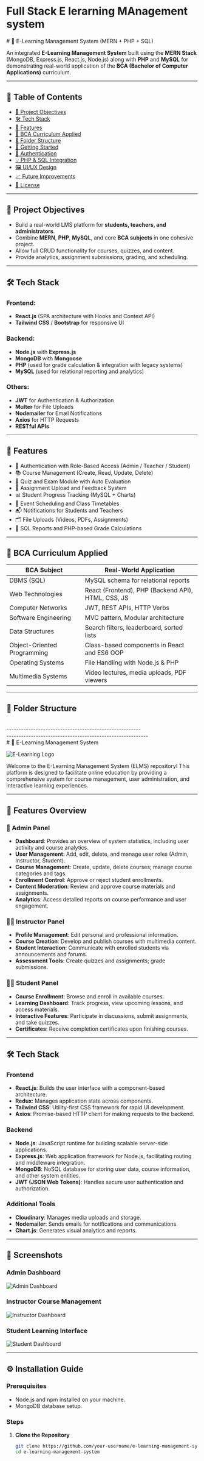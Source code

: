 <h1>Full Stack E lerarning MAnagement system</h1>
# 📘 E-Learning Management System (MERN + PHP + SQL)

An integrated **E-Learning Management System** built using the **MERN Stack** (MongoDB, Express.js, React.js, Node.js) along with **PHP** and **MySQL** for demonstrating real-world application of the **BCA (Bachelor of Computer Applications)** curriculum.

---

## 📁 Table of Contents

- [🎯 Project Objectives](#-project-objectives)
- [🛠️ Tech Stack](#-tech-stack)
- [📌 Features](#-features)
- [🧠 BCA Curriculum Applied](#-bca-curriculum-applied)
- [📂 Folder Structure](#-folder-structure)
- [🚀 Getting Started](#-getting-started)
- [🔐 Authentication](#-authentication)
- [💡 PHP & SQL Integration](#-php--sql-integration)
- [🖼️ UI/UX Design](#-uiux-design)
- [📈 Future Improvements](#-future-improvements)
- [📜 License](#-license)

---

## 🎯 Project Objectives

- Build a real-world LMS platform for **students, teachers, and administrators**.
- Combine **MERN**, **PHP**, **MySQL**, and core **BCA subjects** in one cohesive project.
- Allow full CRUD functionality for courses, quizzes, and content.
- Provide analytics, assignment submissions, grading, and scheduling.

---

## 🛠️ Tech Stack

### Frontend:
- **React.js** (SPA architecture with Hooks and Context API)
- **Tailwind CSS** / **Bootstrap** for responsive UI

### Backend:
- **Node.js** with **Express.js**
- **MongoDB** with **Mongoose**
- **PHP** (used for grade calculation & integration with legacy systems)
- **MySQL** (used for relational reporting and analytics)

### Others:
- **JWT** for Authentication & Authorization
- **Multer** for File Uploads
- **Nodemailer** for Email Notifications
- **Axios** for HTTP Requests
- **RESTful APIs**

---

## 📌 Features

- 🔐 Authentication with Role-Based Access (Admin / Teacher / Student)
- 📚 Course Management (Create, Read, Update, Delete)
- 🧪 Quiz and Exam Module with Auto Evaluation
- 📝 Assignment Upload and Feedback System
- 📊 Student Progress Tracking (MySQL + Charts)
- 📅 Event Scheduling and Class Timetables
- 📬 Notifications for Students and Teachers
- 🗂️ File Uploads (Videos, PDFs, Assignments)
- 🧾 SQL Reports and PHP-based Grade Calculations

---

## 🧠 BCA Curriculum Applied

| BCA Subject               | Real-World Application                                  |
|--------------------------|----------------------------------------------------------|
| DBMS (SQL)               | MySQL schema for relational reports                      |
| Web Technologies         | React (Frontend), PHP (Backend API), HTML, CSS, JS       |
| Computer Networks        | JWT, REST APIs, HTTP Verbs                               |
| Software Engineering     | MVC pattern, Modular architecture                        |
| Data Structures          | Search filters, leaderboard, sorted lists                |
| Object-Oriented Programming | Class-based components in React and ES6 OOP         |
| Operating Systems        | File Handling with Node.js & PHP                         |
| Multimedia Systems       | Video lectures, media uploads, PDF viewers               |

---

## 📂 Folder Structure
</br>
-------------------------------------------------------
</br>
----------------------------------------------------------
</br>
# 📘 E-Learning Management System

![E-Learning Logo](https://your-logo-url.com/logo.png)

Welcome to the E-Learning Management System (ELMS) repository! This platform is designed to facilitate online education by providing a comprehensive system for course management, user administration, and interactive learning experiences.

---

## 🚀 Features Overview

### 🔧 Admin Panel

- **Dashboard**: Provides an overview of system statistics, including user activity and course analytics.
- **User Management**: Add, edit, delete, and manage user roles (Admin, Instructor, Student).
- **Course Management**: Create, update, delete courses; manage course categories and tags.
- **Enrollment Control**: Approve or reject student enrollments.
- **Content Moderation**: Review and approve course materials and assignments.
- **Analytics**: Access detailed reports on course performance and user engagement.

### 👨‍🏫 Instructor Panel

- **Profile Management**: Edit personal and professional information.
- **Course Creation**: Develop and publish courses with multimedia content.
- **Student Interaction**: Communicate with enrolled students via announcements and forums.
- **Assessment Tools**: Create quizzes and assignments; grade submissions.

### 👩‍🎓 Student Panel

- **Course Enrollment**: Browse and enroll in available courses.
- **Learning Dashboard**: Track progress, view upcoming lessons, and access materials.
- **Interactive Features**: Participate in discussions, submit assignments, and take quizzes.
- **Certificates**: Receive completion certificates upon finishing courses.

---

## 🛠️ Tech Stack

### Frontend

- **React.js**: Builds the user interface with a component-based architecture.
- **Redux**: Manages application state across components.
- **Tailwind CSS**: Utility-first CSS framework for rapid UI development.
- **Axios**: Promise-based HTTP client for making requests to the backend.

### Backend

- **Node.js**: JavaScript runtime for building scalable server-side applications.
- **Express.js**: Web application framework for Node.js, facilitating routing and middleware integration.
- **MongoDB**: NoSQL database for storing user data, course information, and other system entities.
- **JWT (JSON Web Tokens)**: Handles secure user authentication and authorization.

### Additional Tools

- **Cloudinary**: Manages media uploads and storage.
- **Nodemailer**: Sends emails for notifications and communications.
- **Chart.js**: Generates visual analytics and reports.

---

## 📸 Screenshots

### Admin Dashboard

![Admin Dashboard](https://your-image-url.com/admin-dashboard.png)

### Instructor Course Management

![Instructor Dashboard](https://your-image-url.com/instructor-dashboard.png)

### Student Learning Interface

![Student Dashboard](https://your-image-url.com/student-dashboard.png)

---

## ⚙️ Installation Guide

### Prerequisites

- Node.js and npm installed on your machine.
- MongoDB database setup.

### Steps

1. **Clone the Repository**

   ```bash
   git clone https://github.com/your-username/e-learning-management-system.git
   cd e-learning-management-system

